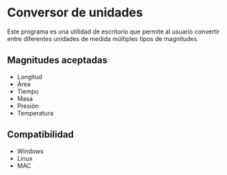 # Conversor de unidades

Este programa es una utilidad de escritorio que permite al usuario convertir entre diferentes unidades de medida múltiples tipos de  magnitudes.

## Magnitudes aceptadas

- Longitud
- Área
- Tiempo
- Masa
- Presión
- Temperatura

## Compatibilidad

- Windows
- Linux
- MAC